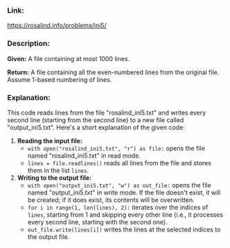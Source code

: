 ### Link:

https://rosalind.info/problems/ini5/

### **Description:**

**Given:** A file containing at most 1000 lines.

**Return:** A file containing all the even-numbered lines from the original file. Assume 1-based numbering of lines.

### **Explanation:**

This code reads lines from the file "rosalind_ini5.txt" and writes every second line (starting from the second line) to a new file called "output_ini5.txt".  Here's a short explanation of the given code:

1. **Reading the input file:**
   - `with open("rosalind_ini5.txt", "r") as file:` opens the file named "rosalind_ini5.txt" in read mode.
   - `lines = file.readlines()` reads all lines from the file and stores them in the list `lines`.
2. **Writing to the output file:**
   - `with open("output_ini5.txt", "w") as out_file:` opens the file named "output_ini5.txt" in write mode. If the file doesn't exist, it will be created; if it does exist, its contents will be overwritten.
   - `for i in range(1, len(lines), 2):` iterates over the indices of `lines`, starting from 1 and skipping every other line (i.e., it processes every second line, starting with the second one).
   - `out_file.write(lines[i])` writes the lines at the selected indices to the output file.
